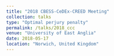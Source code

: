 ```yaml
---
title: "2018 CBESS-CeDEx-CREED Meeting"
collection: talks
type: "Optimal perjury penalty"
permalink: /talks/2018_ccc
venue: "University of East Anglia"
date: 2018-05-17
location: "Norwich, United Kingdom"
---
```


